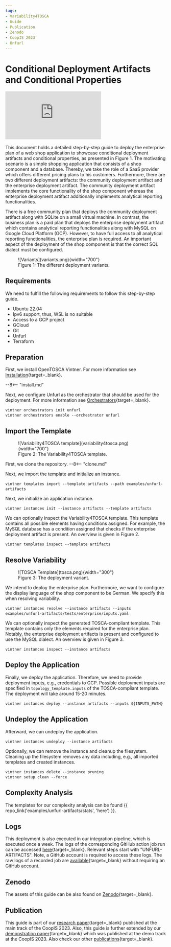 ```yaml
---
tags:
- Variability4TOSCA
- Guide
- Publication
- Zenodo
- CoopIS 2023
- Unfurl
---
```


# Conditional Deployment Artifacts and Conditional Properties

<div class="video-wrap">
  <div class="video-container">
    <iframe src="https://www.youtube.com/embed/6szIGJPuCsU?si=zlqebXF3O5yE4sAP" title="YouTube video player" frameborder="0" allow="accelerometer; autoplay; clipboard-write; encrypted-media; gyroscope; picture-in-picture; web-share" allowfullscreen></iframe>
 </div>
</div>

This document holds a detailed step-by-step guide to deploy the enterprise plan of a web shop application to showcase conditional deployment artifacts and conditional properties, as presented in Figure 1.
The motivating scenario is a simple shopping application that consists of a shop component and a database. 
Thereby, we take the role of a SaaS provider which offers different pricing plans to his customers.
Furthermore, there are two different deployment artifacts: the community deployment artifact and the enterprise deployment artifact.
The community deployment artifact implements the core functionality of the shop component whereas the enterprise deployment artifact additionally implements analytical reporting functionalities.

There is a free community plan that deploys the community deployment artifact along with SQLite on a small virtual machine.
In contrast, the business plan is a paid plan that deploys the enterprise deployment artifact which contains analytical reporting functionalities along with MySQL on Google Cloud Platform (GCP).
However, to have full access to all analytical reporting functionalities, the enterprise plan is required. 
An important aspect of the deployment of the shop component is that the correct SQL dialect must be configured.

<figure markdown>
  ![Variants](variants.png){width="700"}
  <figcaption>Figure 1: The different deployment variants.</figcaption>
</figure>

## Requirements

We need to fulfill the following requirements to follow this step-by-step guide.

- Ubuntu 22.04
- Ipv6 support, thus, WSL is no suitable
- Access to a GCP project
- GCloud
- Git
- Unfurl
- Terraform

## Preparation

First, we install OpenTOSCA Vintner.
For more information see [Installation](../../../installation.md){target=_blank}.

--8<-- "install.md"

Next, we configure Unfurl as the orchestrator that should be used for the deployment.
For more information see [Orchestrators](../../../orchestrators.md){target=_blank}.

```shell linenums="1"
vintner orchestrators init unfurl
vintner orchestrators enable --orchestrator unfurl
```

## Import the Template

<figure markdown>
  ![Variability4TOSCA template](variability4tosca.png){width="700"}
  <figcaption>Figure 2: The Variability4TOSCA template.</figcaption>
</figure>

First, we clone the repository.
--8<-- "clone.md"

Next, we import the template and initialize an instance.

```shell linenums="1"
vintner templates import --template artifacts --path examples/unfurl-artifacts
```

Next, we initialize an application instance.

```shell linenums="1"
vintner instances init --instance artifacts --template artifacts
```

We can optionally inspect the Variability4TOSCA template.
This template contains all possible elements having conditions assigned.
For example, the MySQL database has a condition assigned that checks if the enterprise deployment artifact is present.
An overview is given in Figure 2.

```shell linenums="1"
vintner templates inspect --template artifacts
```

## Resolve Variability

<figure markdown>
  ![TOSCA Template](tosca.png){width="300"}
  <figcaption>Figure 3: The deployment variant.</figcaption>
</figure>

We intend to deploy the enterprise plan.
Furthermore, we want to configure the display language of the shop component to be German.
We specify this when resolving variability.

```shell linenums="1"
vintner instances resolve --instance artifacts --inputs examples/unfurl-artifacts/tests/enterprise/inputs.yaml
```

We can optionally inspect the generated TOSCA-compliant template.
This template contains only the elements required for the enterprise plan.
Notably, the enterprise deployment artifacts is present and configured to use the MySQL dialect.
An overview is given in Figure 3.

```shell linenums="1"
vintner instances inspect --instance artifacts
```


## Deploy the Application

Finally, we deploy the application.
Therefore, we need to provide deployment inputs, e.g., credentials to GCP.
Possible deployment inputs are specified in `topology_template.inputs` of the TOSCA-compliant template.
The deployment will take around 15-20 minutes.

```shell linenums="1"
vintner instances deploy --instance artifacts --inputs ${INPUTS_PATH}
```

## Undeploy the Application

Afterward, we can undeploy the application.

```shell linenums="1"
vintner instances undeploy --instance artifacts
```

Optionally, we can remove the instance and cleanup the filesystem.
Cleaning up the filesystem removes any data including, e.g., all imported templates and created instances.

```shell linenums="1"
vintner instances delete --instance pruning
vintner setup clean --force
```

## Complexity Analysis

The templates for our complexity analysis can be found {{ repo_link('examples/unfurl-artifacts/stats', 'here') }}.

## Logs

This deployment is also executed in our integration pipeline, which is executed once a week. 
The logs of the corresponding GitHub action job run can be accessed [here](https://github.com/OpenTOSCA/opentosca-vintner/actions/workflows/night.yaml){target=_blank}.
Relevant steps start with "UNFURL-ARTIFACTS".
Note, a GitHub account is required to access these logs. 
The raw logs of a recorded job are [available](./logs.txt){target=_blank} without requiring an GitHub account.

## Zenodo

The assets of this guide can be also found on [Zenodo](https://doi.org/10.5281/zenodo.10445089){target=_blank}.

## Publication

This guide is part of our [research paper](../../../publications.md#managing-the-variability-of-component-implementations-and-their-deployment-configurations-across-heterogeneous-deployment-technologies){target=_blank} published at the main track of the CoopIS 2023.
Also, this guide is further extended by our [demonstration paper](../../../publications.md#using-variability4tosca-and-opentosca-vintner-for-holistically-managing-deployment-variability){target=_blank} which was published at the demo track at the CoopIS 2023.
Also check our other [publications](../../../publications.md){target=_blank}.
